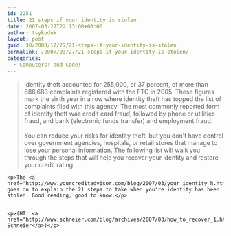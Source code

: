 ```yaml
---
id: 2251
title: 21 steps if your identity is stolen
date: 2007-03-27T22:13:00+00:00
author: tsykoduk
layout: post
guid: 30/2008/12/27/21-steps-if-your-identity-is-stolen
permalink: /2007/03/27/21-steps-if-your-identity-is-stolen/
categories:
  - Computers! and Code!
---
```

<blockquote>Identity theft accounted for 255,000, or 37 percent, of more than 686,683 complaints registered with the <span class="caps">FTC</span> in 2005. These figures mark the sixth year in a row where identity theft has topped the list of complaints filed with this agency. The most commonly reported form of identity theft was credit card fraud, followed by phone or utilities fraud, and bank (electronic funds transfer) and employment fraud.
<br /><br />
You can reduce your risks for identity theft, but you don't have control over government agencies, hospitals, or retail stores that manage to lose your personal information. The following list will walk you through the steps that will help you recover your identity and restore your credit rating.</blockquote>

	<p>The <a href="http://www.yourcreditadvisor.com/blog/2007/03/your_identity_h.html">story</a> goes on to explain the 21 steps to take when you're identity has been stolen. Good reading, good to know.</p>


	<p>(HT: <a href="http://www.schneier.com/blog/archives/2007/03/how_to_recover_1.html">Bruce Schneier</a>)</p>